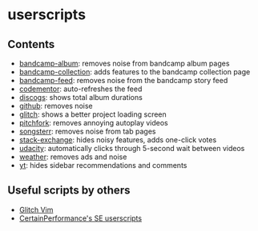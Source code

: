 # userscripts

## Contents

- [bandcamp-album](src/bandcamp-album.user.js): removes noise from bandcamp album pages
- [bandcamp-collection](src/bandcamp-collection.user.js): adds features to the bandcamp collection page
- [bandcamp-feed](src/bandcamp-feed.user.js): removes noise from the bandcamp story feed
- [codementor](src/codementor.user.js): auto-refreshes the feed
- [discogs](src/discogs.user.js): shows total album durations
- [github](src/github.user.js): removes noise
- [glitch](src/glitch.user.js): shows a better project loading screen
- [pitchfork](src/pitchfork.user.js): removes annoying autoplay videos
- [songsterr](src/songsterr.user.js): removes noise from tab pages
- [stack-exchange](src/stack-exchange.user.js): hides noisy features, adds one-click votes
- [udacity](src/udacity.user.js): automatically clicks through 5-second wait between videos
- [weather](src/weather.user.js): removes ads and noise
- [yt](src/yt.user.js): hides sidebar recommendations and comments

## Useful scripts by others

- [Glitch Vim](https://glitch-userscripts.glitch.me/glitch-vim.user.js)
- [CertainPerformance's SE userscripts](https://github.com/CertainPerformance/Stack-Exchange-Userscripts)

